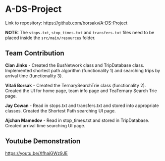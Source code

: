 # A-DS-Project

Link to repository: https://github.com/borsakv/A-DS-Project

**NOTE:** The `stops.txt`, `stop_times.txt` and `transfers.txt` files need to be placed inside the `src/main/resources` folder.

## Team Contribution

**Cian Jinks** - Created the BusNetwork class and TripDatabase class. Implemented shortest path algorithm (functionality 1) and searching trips by arrival time (functionality 3).

**Vitali Borsak** - Created the TernarySearchTrie class (functionality 2). Created the UI for home page, team info page and TeaTernary Search Trie page.

**Jay Cowan** - Read in stops.txt and transfers.txt and stored into appropriate classes. Created the Shortest Path searching UI page. 

**Ajchan Mamedov** - Read in stop_times.txt and stored in TripDatabase. Created arrival time searching UI page.

## Youtube Demonstration

https://youtu.be/XfhajGWz9JE
